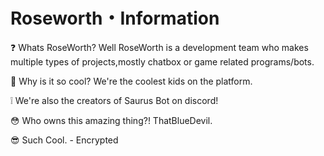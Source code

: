 # Roseworth・Information
❓ Whats RoseWorth? Well RoseWorth is a development team who makes multiple types of projects,mostly chatbox or game related programs/bots.

🤔 Why is it so cool? We're the coolest kids on the platform.

❕ We're also the creators of Saurus Bot on discord!

😳 Who owns this amazing thing?! ThatBlueDevil.

😎 Such Cool. - Encrypted
